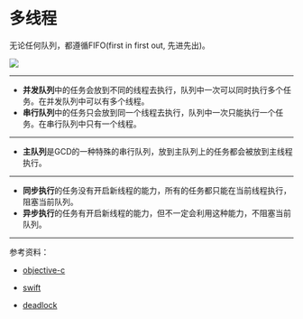 # 多线程

无论任何队列，都遵循FIFO(first in first out, 先进先出)。

![](https://raw.githubusercontent.com/CocoaDebug/GCD/master/gcd.png)

---

- **并发队列**中的任务会放到不同的线程去执行，队列中一次可以同时执行多个任务。在并发队列中可以有多个线程。
- **串行队列**中的任务只会放到同一个线程去执行，队列中一次只能执行一个任务。在串行队列中只有一个线程。

---

- **主队列**是GCD的一种特殊的串行队列，放到主队列上的任务都会被放到主线程执行。

---

- **同步执行**的任务没有开启新线程的能力，所有的任务都只能在当前线程执行，阻塞当前队列。
- **异步执行**的任务有开启新线程的能力，但不一定会利用这种能力，不阻塞当前队列。

---


参考资料：

- [objective-c](https://www.jianshu.com/p/0aeb2848780d)

- [swift](https://www.jianshu.com/p/c81eb052a4a8)

- [deadlock](https://www.jianshu.com/p/f1c6e1eba5bd)